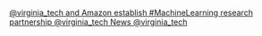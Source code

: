 [@virginia_tech and Amazon establish #MachineLearning research partnership   @virginia_tech News   @virginia_tech](https://qi.tc/qi/114248)